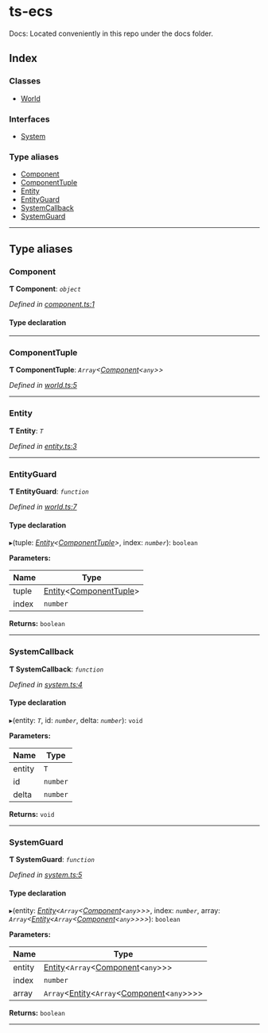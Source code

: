 
ts-ecs
======

Docs: Located conveniently in this repo under the docs folder.

## Index

### Classes

* [World](classes/world.md)

### Interfaces

* [System](interfaces/system.md)

### Type aliases

* [Component](#component)
* [ComponentTuple](#componenttuple)
* [Entity](#entity)
* [EntityGuard](#entityguard)
* [SystemCallback](#systemcallback)
* [SystemGuard](#systemguard)

---

## Type aliases

<a id="component"></a>

###  Component

**Ƭ Component**: *`object`*

*Defined in [component.ts:1](https://github.com/envis10n/ts-ecs/blob/173742f/src/component.ts#L1)*

#### Type declaration

___
<a id="componenttuple"></a>

###  ComponentTuple

**Ƭ ComponentTuple**: *`Array`<[Component](#component)<`any`>>*

*Defined in [world.ts:5](https://github.com/envis10n/ts-ecs/blob/173742f/src/world.ts#L5)*

___
<a id="entity"></a>

###  Entity

**Ƭ Entity**: *`T`*

*Defined in [entity.ts:3](https://github.com/envis10n/ts-ecs/blob/173742f/src/entity.ts#L3)*

___
<a id="entityguard"></a>

###  EntityGuard

**Ƭ EntityGuard**: *`function`*

*Defined in [world.ts:7](https://github.com/envis10n/ts-ecs/blob/173742f/src/world.ts#L7)*

#### Type declaration
▸(tuple: *[Entity](#entity)<[ComponentTuple](#componenttuple)>*, index: *`number`*): `boolean`

**Parameters:**

| Name | Type |
| ------ | ------ |
| tuple | [Entity](#entity)<[ComponentTuple](#componenttuple)> |
| index | `number` |

**Returns:** `boolean`

___
<a id="systemcallback"></a>

###  SystemCallback

**Ƭ SystemCallback**: *`function`*

*Defined in [system.ts:4](https://github.com/envis10n/ts-ecs/blob/173742f/src/system.ts#L4)*

#### Type declaration
▸(entity: *`T`*, id: *`number`*, delta: *`number`*): `void`

**Parameters:**

| Name | Type |
| ------ | ------ |
| entity | `T` |
| id | `number` |
| delta | `number` |

**Returns:** `void`

___
<a id="systemguard"></a>

###  SystemGuard

**Ƭ SystemGuard**: *`function`*

*Defined in [system.ts:5](https://github.com/envis10n/ts-ecs/blob/173742f/src/system.ts#L5)*

#### Type declaration
▸(entity: *[Entity](#entity)<`Array`<[Component](#component)<`any`>>>*, index: *`number`*, array: *`Array`<[Entity](#entity)<`Array`<[Component](#component)<`any`>>>>*): `boolean`

**Parameters:**

| Name | Type |
| ------ | ------ |
| entity | [Entity](#entity)<`Array`<[Component](#component)<`any`>>> |
| index | `number` |
| array | `Array`<[Entity](#entity)<`Array`<[Component](#component)<`any`>>>> |

**Returns:** `boolean`

___


